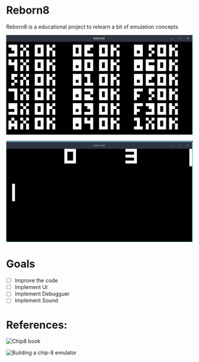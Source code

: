 # Reborn8

Reborn8 is a educational project to relearn a bit of emulation concepts


![Test rom](https://github.com/Every2/reborn8/blob/main/img/test.png)


![Pong](https://github.com/Every2/reborn8/blob/main/img/pong.png)

# Goals

- [ ] Improve the code
- [ ] Implement UI
- [ ] Implement Debugguer
- [ ] Implement Sound

# References:

![Chip8 book](https://aquova.net/emudev/chip8/) 


![Building a chip-8 emulator](https://austinmorlan.com/posts/chip8_emulator/?ref=codebldr)
